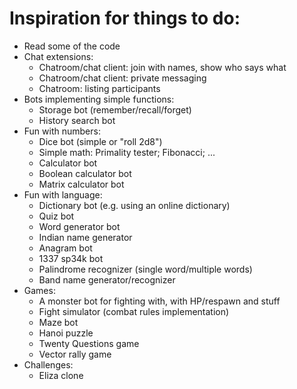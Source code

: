 Inspiration for things to do:
=============================

- Read some of the code
- Chat extensions:
  - Chatroom/chat client: join with names, show who says what
  - Chatroom/chat client: private messaging
  - Chatroom: listing participants
- Bots implementing simple functions:
  - Storage bot (remember/recall/forget)
  - History search bot
- Fun with numbers:
  - Dice bot  (simple or "roll 2d8")
  - Simple math: Primality tester; Fibonacci; ...
  - Calculator bot
  - Boolean calculator bot
  - Matrix calculator bot
- Fun with language:
  - Dictionary bot (e.g. using an online dictionary)
  - Quiz bot
  - Word generator bot
  - Indian name generator
  - Anagram bot
  - 1337 sp34k bot
  - Palindrome recognizer (single word/multiple words)
  - Band name generator/recognizer
- Games:
  - A monster bot for fighting with, with HP/respawn and stuff
  - Fight simulator (combat rules implementation)
  - Maze bot
  - Hanoi puzzle
  - Twenty Questions game
  - Vector rally game
- Challenges:
  - Eliza clone
